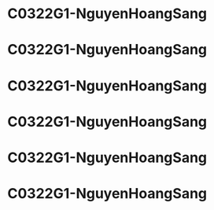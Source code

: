 # C0322G1-NguyenHoangSang
# C0322G1-NguyenHoangSang
# C0322G1-NguyenHoangSang
# C0322G1-NguyenHoangSang
# C0322G1-NguyenHoangSang
# C0322G1-NguyenHoangSang
